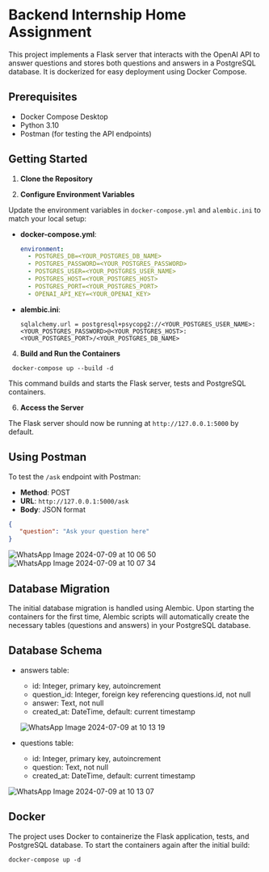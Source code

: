 # Backend Internship Home Assignment

This project implements a Flask server that interacts with the OpenAI API to answer questions and stores both questions and answers in a PostgreSQL database. It is dockerized for easy deployment using Docker Compose.

## Prerequisites

- Docker Compose Desktop
- Python 3.10
- Postman (for testing the API endpoints)

## Getting Started

1. **Clone the Repository**

2. **Configure Environment Variables**

Update the environment variables in `docker-compose.yml` and `alembic.ini` to match your local setup:

- **docker-compose.yml**:
  ```yaml
  environment:
    - POSTGRES_DB=<YOUR_POSTGRES_DB_NAME>
    - POSTGRES_PASSWORD=<YOUR_POSTGRES_PASSWORD>
    - POSTGRES_USER=<YOUR_POSTGRES_USER_NAME>
    - POSTGRES_HOST=<YOUR_POSTGRES_HOST>
    - POSTGRES_PORT=<YOUR_POSTGRES_PORT>
    - OPENAI_API_KEY=<YOUR_OPENAI_KEY>
  ```

- **alembic.ini**:
  ```
  sqlalchemy.url = postgresql+psycopg2://<YOUR_POSTGRES_USER_NAME>:<YOUR_POSTGRES_PASSWORD>@<YOUR_POSTGRES_HOST>:<YOUR_POSTGRES_PORT>/<YOUR_POSTGRES_DB_NAME>
  ```

4. **Build and Run the Containers**
  ```
   docker-compose up --build -d
  ``` 
  This command builds and starts the Flask server, tests and PostgreSQL containers.

6. **Access the Server**

  The Flask server should now be running at `http://127.0.0.1:5000` by default.

## Using Postman

To test the `/ask` endpoint with Postman:

- **Method**: POST
- **URL**: `http://127.0.0.1:5000/ask`
- **Body**: JSON format
```json
{
   "question": "Ask your question here"
}
```
![WhatsApp Image 2024-07-09 at 10 06 50](https://github.com/netanel97/insait_assignment/assets/101398032/cf8f5306-7d9e-4506-be9f-06c03504837b)
![WhatsApp Image 2024-07-09 at 10 07 34](https://github.com/netanel97/insait_assignment/assets/101398032/5aa18b6c-4fb4-42d8-988b-01486328a03a)

## Database Migration
  The initial database migration is handled using Alembic. Upon starting the containers for the first time, Alembic scripts will automatically create the necessary tables (questions and answers) in your PostgreSQL database.

## Database Schema
* answers table:
  * id: Integer, primary key, autoincrement
  * question_id: Integer, foreign key referencing questions.id, not null
  * answer: Text, not null
  * created_at: DateTime, default: current timestamp
 
  ![WhatsApp Image 2024-07-09 at 10 13 19](https://github.com/netanel97/insait_assignment/assets/101398032/6a92b171-8058-406b-956f-de3a24dbf9a6)

* questions table:
  * id: Integer, primary key, autoincrement
  * question: Text, not null
  * created_at: DateTime, default: current timestamp

 ![WhatsApp Image 2024-07-09 at 10 13 07](https://github.com/netanel97/insait_assignment/assets/101398032/550e75f4-5af5-42b6-9f75-8727056ecc28)

## Docker
  The project uses Docker to containerize the Flask application, tests, and PostgreSQL database. To start the containers again after the initial build:
  ```
  docker-compose up -d
  ```





